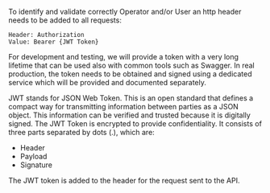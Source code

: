 To identify and validate correctly Operator and/or User an http header needs to be added to all requests:

    Header: Authorization
    Value: Bearer {JWT Token}

For development and testing, we will provide a token with a very long lifetime that can be used also with common tools such as Swagger. In real production, the token needs to be obtained and signed using a dedicated service which will be provided and documented separately.
 
JWT stands for JSON Web Token. This is an open standard that defines a compact way for transmitting information between parties as a JSON object. This information can be verified and trusted because it is digitally signed. The JWT Token is encrypted to provide confidentiality. It consists of three parts separated by dots (.), which are:

* Header
* Payload
* Signature

The JWT token is added to the header for the request sent to the API.